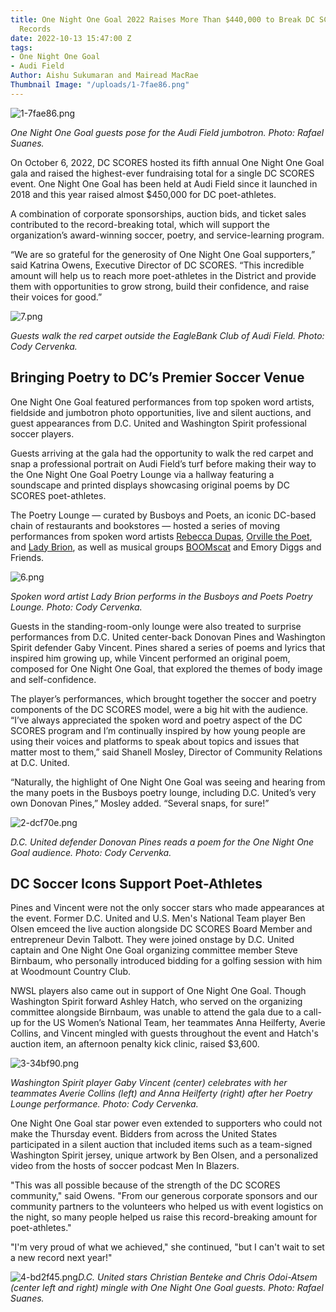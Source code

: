 ```yaml
---
title: One Night One Goal 2022 Raises More Than $440,000 to Break DC SCORES Fundraising
  Records
date: 2022-10-13 15:47:00 Z
tags:
- One Night One Goal
- Audi Field
Author: Aishu Sukumaran and Mairead MacRae
Thumbnail Image: "/uploads/1-7fae86.png"
---
```


![1-7fae86.png](/uploads/1-7fae86.png)

*One Night One Goal guests pose for the Audi Field jumbotron. Photo: Rafael Suanes.*

On October 6, 2022, DC SCORES hosted its fifth annual One Night One Goal gala and raised the highest-ever fundraising total for a single DC SCORES event. One Night One Goal has been held at Audi Field since it launched in 2018 and this year raised almost $450,000 for DC poet-athletes.

A combination of corporate sponsorships, auction bids, and ticket sales contributed to the record-breaking total, which will support the organization’s award-winning soccer, poetry, and service-learning program.

“We are so grateful for the generosity of One Night One Goal supporters,” said Katrina Owens, Executive Director of DC SCORES. “This incredible amount will help us to reach more poet-athletes in the District and provide them with opportunities to grow strong, build their confidence, and raise their voices for good.”

![7.png](/uploads/7.png)

*Guests walk the red carpet outside the EagleBank Club of Audi Field. Photo: Cody Cervenka.*

## Bringing Poetry to DC’s Premier Soccer Venue

One Night One Goal featured performances from top spoken word artists, fieldside and jumbotron photo opportunities, live and silent auctions, and guest appearances from D.C. United and Washington Spirit professional soccer players.

Guests arriving at the gala had the opportunity to walk the red carpet and snap a professional portrait on Audi Field’s turf before making their way to the One Night One Goal Poetry Lounge via a hallway featuring a soundscape and printed displays showcasing original poems by DC SCORES poet-athletes.

The Poetry Lounge — curated by Busboys and Poets, an iconic DC-based chain of restaurants and bookstores —  hosted a series of moving performances from spoken word artists [Rebecca Dupas](https://www.rebeccadupas.com/), [Orville the Poet](https://www.orvillethepoet.com/), and [Lady Brion](https://www.ladybrion.com/), as well as musical groups [BOOMscat](http://boomscat.com/) and Emory Diggs and Friends.

![6.png](/uploads/6.png)

*Spoken word artist Lady Brion performs in the Busboys and Poets Poetry Lounge. Photo: Cody Cervenka.*

Guests in the standing-room-only lounge were also treated to surprise performances from D.C. United center-back Donovan Pines and Washington Spirit defender Gaby Vincent. Pines shared a series of poems and lyrics that inspired him growing up, while Vincent performed an original poem, composed for One Night One Goal, that explored the themes of body image and self-confidence.

The player’s performances, which brought together the soccer and poetry components of the DC SCORES model, were a big hit with the audience. “I’ve always appreciated the spoken word and poetry aspect of the DC SCORES program and I’m continually inspired by how young people are using their voices and platforms to speak about topics and issues that matter most to them,” said Shanell Mosley, Director of Community Relations at D.C. United.

“Naturally, the highlight of One Night One Goal was seeing and hearing from the many poets in the Busboys poetry lounge, including D.C. United’s very own Donovan Pines,” Mosley added. “Several snaps, for sure!”

![2-dcf70e.png](/uploads/2-dcf70e.png)

*D.C. United defender Donovan Pines reads a poem for the One Night One Goal audience. Photo: Cody Cervenka.*

## DC Soccer Icons Support Poet-Athletes

Pines and Vincent were not the only soccer stars who made appearances at the event. Former D.C. United and U.S. Men's National Team player Ben Olsen emceed the live auction alongside DC SCORES Board Member and entrepreneur Devin Talbott. They were joined onstage by D.C. United captain and One Night One Goal organizing committee member Steve Birnbaum, who personally introduced bidding for a golfing session with him at Woodmount Country Club.

NWSL players also came out in support of One Night One Goal. Though Washington Spirit forward Ashley Hatch, who served on the organizing committee alongside Birnbaum, was unable to attend the gala due to a call-up for the US Women’s National Team, her teammates Anna Heilferty, Averie Collins, and Vincent mingled with guests throughout the event and Hatch's auction item, an afternoon penalty kick clinic, raised $3,600.

![3-34bf90.png](/uploads/3-34bf90.png)

*Washington Spirit player Gaby Vincent (center) celebrates with her teammates Averie Collins (left) and Anna Heilferty (right) after her Poetry Lounge performance.  Photo: Cody Cervenka.*

One Night One Goal star power even extended to supporters who could not make the Thursday event. Bidders from across the United States participated in a silent auction that included items such as a team-signed Washington Spirit jersey, unique artwork by Ben Olsen, and a personalized video from the hosts of soccer podcast Men In Blazers.

"This was all possible because of the strength of the DC SCORES community," said Owens. "From our generous corporate sponsors and our community partners to the volunteers who helped us with event logistics on the night, so many people helped us raise this record-breaking amount for poet-athletes."

"I'm very proud of what we achieved," she continued, "but I can't wait to set a new record next year!"

![4-bd2f45.png](/uploads/4-bd2f45.png)*D.C. United stars Christian Benteke and Chris Odoi-Atsem (center left and right) mingle with One Night One Goal guests. Photo: Rafael Suanes.*